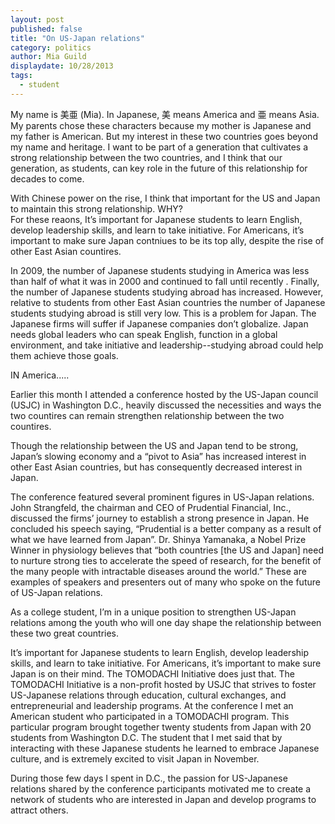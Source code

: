 ```yaml
---
layout: post
published: false
title: "On US-Japan relations"
category: politics
author: Mia Guild
displaydate: 10/28/2013
tags: 
  - student
---
```


My name is 美亜 (Mia). In Japanese, 美 means America and 亜 means Asia. My parents chose these characters because my mother is Japanese and my father is American. But my interest in these two countries goes beyond my name and heritage. I want to be part of a generation that cultivates a strong relationship between the two countries, and I  think that our generation, as students, can key role in the future of this relationship for decades to come. 

With Chinese power on the rise, I think that important for the US and Japan to maintain this strong relationship. WHY?  
For these reaons, It’s important for Japanese students to learn English, develop leadership skills, and learn to take initiative. For Americans, it’s important to make sure Japan contniues to be its top ally, despite the rise of other East Asian countires.

In 2009, the number of Japanese students studying in America was less than half of what it was in 2000 and continued to fall until recently . Finally, the number of Japanese students studying abroad has increased. However, relative to students from other East Asian countries the number of Japanese students studying abroad is still very low. This is a problem for Japan. The Japanese firms will suffer if Japanese companies don’t globalize.  Japan needs global leaders who can speak English, function in a global environment, and take initiative and leadership--studying abroad could help them achieve those goals.

IN America..... 

Earlier this month I attended a conference hosted by the US-Japan council (USJC) in Washington D.C., heavily discussed the necessities and ways  the two countires can remain strengthen relationship between the two countires.

Though the relationship between the US and Japan tend to be strong, Japan’s slowing economy and a “pivot to Asia” has increased interest in other East Asian countries, but has consequently decreased interest in Japan. 





The conference featured several prominent figures in US-Japan relations. John Strangfeld, the chairman and CEO of Prudential Financial, Inc., discussed the firms’ journey to establish a strong presence in Japan. He concluded his speech saying, “Prudential is a better company as a result of what we have learned from Japan”. Dr. Shinya Yamanaka, a Nobel Prize Winner in physiology believes that “both countries [the US and Japan] need to nurture strong ties to accelerate the speed of research, for the benefit of the many people with intractable diseases around the world.” These are examples of speakers and presenters out of many who spoke on the future of US-Japan relations. 

As a college student, I’m in a unique position to strengthen US-Japan relations among the youth who will one day shape the relationship between these two great countries. 

It’s important for Japanese students to learn English, develop leadership skills, and learn to take initiative. For Americans, it’s important to make sure Japan is on their mind. The TOMODACHI Initiative does just that. The TOMODACHI Initiative is a non-profit hosted by USJC that strives to foster US-Japanese relations through education, cultural exchanges, and entrepreneurial and leadership programs. At the conference I met an American student who participated in a TOMODACHI program. This particular program brought together twenty students from Japan with 20 students from Washington D.C. The student that I met said that by interacting with these Japanese students he learned to embrace Japanese culture, and is extremely excited to visit Japan in November. 

During those few days I spent in D.C., the passion for US-Japanese relations shared by the conference participants motivated me to create a network of students who are interested in Japan and develop programs to attract others.